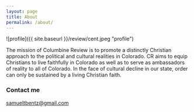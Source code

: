```yaml
---
layout: page
title: About
permalink: /about/
---
```


![profile]({{ site.baseurl }}/review/cent.jpeg "profile")

The mission of Columbine Review is to promote a distinctly Christian approach to the political and cultural realities in Colorado. CR aims to equip Christians to live faithfully in Colorado as well as to serve as ambassadors of reality to all of Colorado. In the face of cultural decline in our state, order can only be sustained by a living Christian faith.

### Contact me

[samueltbentz@gmail.com](mailto:samueltbentz@gmail.com)
